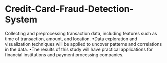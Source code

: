 # Credit-Card-Fraud-Detection-System
Collecting and preprocessing transaction data, including features such as time of transaction, amount, and location. •Data exploration and visualization techniques will be applied to uncover patterns and correlations in the data. •The results of this study will have practical applications for financial institutions and payment processing companies.
